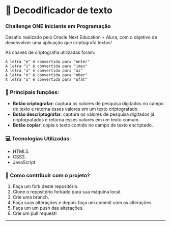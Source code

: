 # :speech_balloon: Decodificador de texto 

### Challenge ONE  Iniciante em Programação
Desafio realizado pelo Oracle Next Education + Alura, com o objetivo de desenvolver uma aplicação que criptografa textos!

As chaves de criptografia utilizadas foram:  

`A letra "e" é convertida para "enter"`  
`A letra "i" é convertida para "imes"`  
`A letra "a" é convertida para "ai"`  
`A letra "o" é convertida para "ober"`  
`A letra "u" é convertida para "ufat"`

### :triangular_flag_on_post: Principais funções:
-  **Botão criptografar**: captura os valores de pesquisa digitados no campo de texto e retorna esses valores em um texto criptografado.
- **Botão descriptografar**: captura os valores de pesquisa digitados já criptografados e retorna esses valores em um texto comum.
- **Botão copiar**: copia o texto contido no campo de texto encriptado.

### :computer: Tecnologias Utilizadas:
-   HTML5.
-  CSS3.
-   JavaScript.

### :hammer: Como contribuir com o projeto?
1. Faça um fork deste repositório. 
2. Clone o repositório forkado para sua máquina local.
3. Crie uma branch.
4. Faça suas alterações e depois faça um commit com as alterações.
5. Faça um um push das alterações.
6. Crie um pull request!

----------
